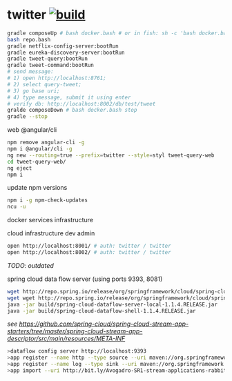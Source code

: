 twitter [![build](https://travis-ci.org/daggerok/twitter.svg?branch=master)](https://travis-ci.org/daggerok/twitter)
=======

```bash
gradle composeUp # bash docker.bash # or in fish: sh -c 'bash docker.bash stop'
bash repo.bash
gradle netflix-config-server:bootRun
gradle eureka-discovery-server:bootRun
gradle tweet-query:bootRun
gradle tweet-command:bootRun
# send message:
# 1) open http://localhost:8761;
# 2) select query-tweet;
# 3) go base uri;
# 4) type message, submit it using enter
# verify db: http://localhost:8002/db/test/tweet
gralde composeDown # bash docker.bash stop
gradle --stop
```

web @angular/cli

```bash
npm remove angular-cli -g
npm i @angular/cli -g
ng new --routing=true --prefix=twitter --style=styl tweet-query-web
cd tweet-query-web/
ng eject
npm i
```

update npm versions

```bash
npm i -g npm-check-updates
ncu -u
```

docker services infrastructure

cloud infrastructure dev admin

```bash
open http://localhost:8001/ # auth: twitter / twitter
open http://localhost:8002/ # auth: twitter / twitter
```

*TODO: outdated*

spring cloud data flow server (using ports 9393, 8081)

```bash
wget http://repo.spring.io/release/org/springframework/cloud/spring-cloud-dataflow-server-local/1.1.4.RELEASE/spring-cloud-dataflow-server-local-1.1.4.RELEASE.jar -P build
wget wget http://repo.spring.io/release/org/springframework/cloud/spring-cloud-dataflow-shell/1.1.4.RELEASE/spring-cloud-dataflow-shell-1.1.4.RELEASE.jar -P build
java -jar build/spring-cloud-dataflow-server-local-1.1.4.RELEASE.jar
java -jar build/spring-cloud-dataflow-shell-1.1.4.RELEASE.jar
```

*see https://github.com/spring-cloud/spring-cloud-stream-app-starters/tree/master/spring-cloud-stream-app-descriptor/src/main/resources/META-INF*

```bash
>dataflow config server http://localhost:9393
>app register --name http --type source --uri maven://org.springframework.cloud.stream.app:http-source-rabbit:1.1.2.BUILD-SNAPSHOT
>app register --name log --type sink --uri maven://org.springframework.cloud.stream.app:log-sink-rabbit:1.1.2.BUILD-SNAPSHOT
>app import --uri http://bit.ly/Avogadro-SR1-stream-applications-rabbit-maven

```
